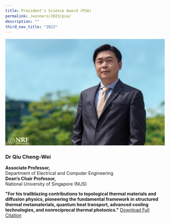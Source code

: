```yaml
---
title: President's Science Award (PSA)
permalink: /winners/2023/psa/
description: ""
third_nav_title: "2023"
---
```

![Dr Qiu Cheng-Wei](/images/Winners/2023/2023-psa-qcw.jpg)
### **Dr Qiu Cheng-Wei**

<b>Associate Professor,</b><br>
Department of Electrical and Computer Engineering<br>
<b>Dean’s Chair Professor,</b><br>
National University of Singapore (NUS)

**"For his trailblazing contributions to topological thermal materials and diffusion physics, pioneering the fundamental framework in structured thermal metamaterials, quantum heat transport, advanced cooling technologies, and nonreciprocal thermal photonics."**
[Download Full Citation](/files/Citations/2023/2023-psa-citation-dr-qiu-cheng-wei.pdf)
<br><br>
